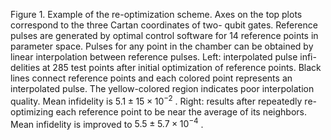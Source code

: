 Figure 1. Example of the re-optimization scheme. Axes on the
top plots correspond to the three Cartan coordinates of two-
qubit gates. Reference pulses are generated by optimal control
software for 14 reference points in parameter space. Pulses for
any point in the chamber can be obtained by linear interpolation between reference pulses. Left: interpolated pulse infi-
delities at 285 test points after initial optimization of reference
points. Black lines connect reference points and each colored
point represents an interpolated pulse. The yellow-colored region indicates poor interpolation quality. Mean infidelity is
$5.1 \pm 15 \times 10^{−2}$ . Right: results after repeatedly re-optimizing
each reference point to be near the average of its neighbors.
Mean infidelity is improved to $5.5 \pm 5.7 \times 10^{−4}$ .